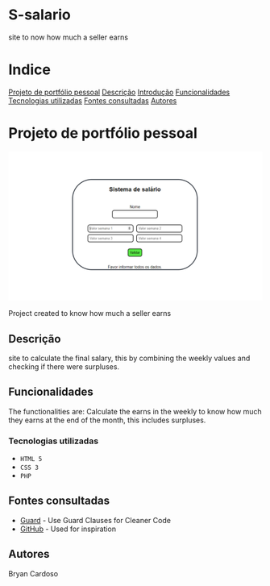 # S-salario
site to now how much a seller earns

# Indice

[Projeto de portfólio pessoal](#projeto-de-portf%C3%B3lio-pessoal)
[Descrição](#descri%C3%A7%C3%A3o)
[Introdução](#introdu%C3%A7%C3%A3o)
[Funcionalidades](#descri%C3%A7%C3%A3o)
[Tecnologias utilizadas](#tecnologias-utilizadas)
[Fontes consultadas](#fontes-consultadas)
[Autores](#autores)  

# Projeto de portfólio pessoal  

![Capa do projeto](img/Inicio.png)

Project created to know how much a seller earns 

##   Descrição 
site to calculate the final salary, 
this by combining the weekly values ​​and checking if there were surpluses.


##   Funcionalidades

The functionalities are: Calculate the earns in the weekly to know how much they earns at the end of the month, this includes surpluses.

### Tecnologias utilizadas

* ``HTML 5``
* ``CSS 3``
* ``PHP``


## Fontes consultadas
* [Guard](https://dev.to/clintwinter/use-guard-clauses-for-cleaner-code-3ap7) - Use Guard Clauses for Cleaner Code
* [GitHub](https://gist.github.com/LexFalconis/b90427160e20b8117bdff26bf163f76b) - Used for inspiration

## Autores

Bryan Cardoso